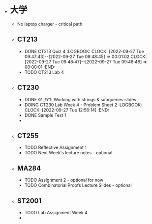 - # 大学
	- No laptop charger - critical path.
	- ## CT213
		- DONE CT213 Quiz 4
		  :LOGBOOK:
		  CLOCK: [2022-09-27 Tue 09:47:43]--[2022-09-27 Tue 09:48:45] =>  00:01:02
		  CLOCK: [2022-09-27 Tue 09:48:47]--[2022-09-27 Tue 09:48:48] =>  00:00:01
		  :END:
		- TODO CT213 Lab 4
	- ## CT230
		- DONE `SELECT`: Working with strings & subqueries slides
		- DOING CT230 Lab Week 4 - Problem Sheet 2
		  :LOGBOOK:
		  CLOCK: [2022-09-27 Tue 12:56:14]
		  :END:
		- DONE Sample Test 1
		-
	- ## CT255
		- TODO Reflective Assignment 1
		- TODO Next Week's lecture notes - optional
	- ## MA284
		- TODO Assignment 2 - optional for now
		- TODO Combinatorial Proofs Lecture Slides - optional
	- ## ST2001
		- TODO Lab Assignment Week 4
		-